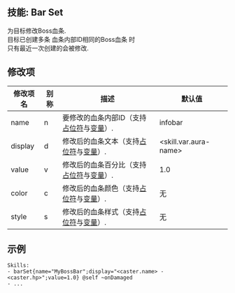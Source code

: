 技能: Bar Set
--------------------------

为目标修改Boss血条.  
目标已创建多条 血条内部ID相同的Boss血条 时  
只有最近一次创建的会被修改.  

修改项
----------

| 修改项名 | 别称    | 描述                                                                                                    | 默认值 |
|-----------|------------|----------------------------------------------------------------------------------------------------------------|---------------|
| name      | n       | 要修改的血条内部ID（支持[占位符](/技能/占位符)与[变量](/技能/变量)）.                                | infobar                     |
| display   | d       | 修改后的血条文本（支持[占位符](/技能/占位符)与[变量](/技能/变量)）.                          | &lt;skill.var.aura-name&gt; |
| value     | v       | 修改后的血条百分比（支持[占位符](/技能/占位符)与[变量](/技能/变量)）. | 1.0                         |
| color | c | 修改后的血条颜色（支持[占位符](/技能/占位符)与[变量](/技能/变量)）. | 无 |
| style | s | 修改后的血条样式（支持[占位符](/技能/占位符)与[变量](/技能/变量)）. | 无 |
示例
--------

    Skills:
    - barSet{name="MyBossBar";display="<caster.name> - <caster.hp>";value=1.0} @self ~onDamaged
    - ...